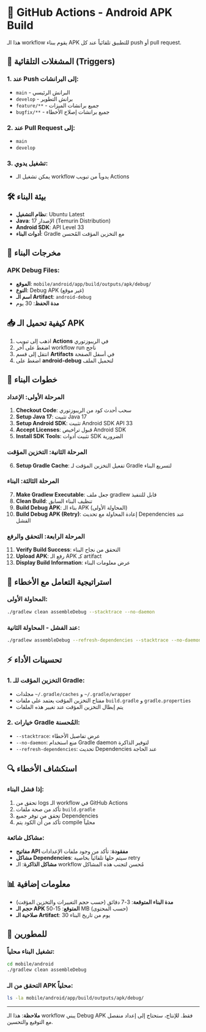 # 🤖 GitHub Actions - Android APK Build

هذا الـ workflow يقوم ببناء APK للتطبيق تلقائياً عند كل push أو pull request.

## 🚀 المشغلات التلقائية (Triggers)

### 1. عند Push إلى البرانشات:
- `main` - البرانش الرئيسي
- `develop` - برانش التطوير  
- `feature/**` - جميع برانشات الميزات
- `bugfix/**` - جميع برانشات إصلاح الأخطاء

### 2. عند Pull Request إلى:
- `main`
- `develop`

### 3. تشغيل يدوي:
- يمكن تشغيل الـ workflow يدوياً من تبويب Actions

## 🛠️ بيئة البناء

- **نظام التشغيل**: Ubuntu Latest
- **Java**: الإصدار 17 (Temurin Distribution)
- **Android SDK**: API Level 33
- **أدوات البناء**: Gradle مع التخزين المؤقت المُحسن

## 📱 مخرجات البناء

### APK Debug Files:
- **الموقع**: `mobile/android/app/build/outputs/apk/debug/`
- **النوع**: Debug APK (غير موقع)
- **اسم الـ Artifact**: `android-debug`
- **مدة الحفظ**: 30 يوم

## 📥 كيفية تحميل الـ APK

1. اذهب إلى تبويب **Actions** في الريبوزتوري
2. اضغط على آخر workflow run ناجح
3. انتقل إلى قسم **Artifacts** في أسفل الصفحة
4. اضغط على **android-debug** لتحميل الملف

## 🔄 خطوات البناء

### المرحلة الأولى: الإعداد
1. **Checkout Code**: سحب أحدث كود من الريبوزتوري
2. **Setup Java 17**: تثبيت Java 17
3. **Setup Android SDK**: تثبيت Android SDK API 33
4. **Accept Licenses**: قبول تراخيص Android SDK
5. **Install SDK Tools**: تثبيت أدوات SDK الضرورية

### المرحلة الثانية: التخزين المؤقت
6. **Setup Gradle Cache**: تفعيل التخزين المؤقت لـ Gradle لتسريع البناء

### المرحلة الثالثة: البناء
7. **Make Gradlew Executable**: جعل ملف gradlew قابل للتنفيذ
8. **Clean Build**: تنظيف البناء السابق
9. **Build Debug APK**: بناء الـ APK (المحاولة الأولى)
10. **Build Debug APK (Retry)**: إعادة المحاولة مع تحديث Dependencies عند الفشل

### المرحلة الرابعة: التحقق والرفع
11. **Verify Build Success**: التحقق من نجاح البناء
12. **Upload APK**: رفع الـ APK كـ artifact
13. **Display Build Information**: عرض معلومات البناء

## 🎯 استراتيجية التعامل مع الأخطاء

### المحاولة الأولى:
```bash
./gradlew clean assembleDebug --stacktrace --no-daemon
```

### عند الفشل - المحاولة الثانية:
```bash  
./gradlew assembleDebug --refresh-dependencies --stacktrace --no-daemon
```

## ⚡ تحسينات الأداء

### 1. التخزين المؤقت للـ Gradle:
- مجلدات `~/.gradle/caches` و `~/.gradle/wrapper`
- مفتاح التخزين المؤقت يعتمد على ملفات `build.gradle` و `gradle.properties`
- يتم إبطال التخزين المؤقت عند تغيير هذه الملفات

### 2. خيارات Gradle المُحسنة:
- `--stacktrace`: عرض تفاصيل الأخطاء
- `--no-daemon`: منع استخدام Gradle daemon لتوفير الذاكرة
- `--refresh-dependencies`: تحديث Dependencies عند الحاجة

## 🔍 استكشاف الأخطاء

### إذا فشل البناء:
1. تحقق من logs الـ workflow في GitHub Actions
2. تأكد من صحة ملفات `build.gradle`
3. تحقق من توفر جميع Dependencies
4. تأكد من أن الكود يتم compile محلياً

### مشاكل شائعة:
- **مفاتيح API مفقودة**: تأكد من وجود ملفات الإعدادات
- **مشاكل Dependencies**: سيتم حلها تلقائياً بخاصية retry
- **مشاكل الذاكرة**: الـ workflow مُحسن لتجنب هذه المشاكل

## 📊 معلومات إضافية

- **مدة البناء المتوقعة**: 3-7 دقائق (حسب حجم التغييرات والتخزين المؤقت)
- **حجم الـ APK المتوقع**: 15-50 MB (حسب المحتوى)
- **صلاحية الـ Artifact**: 30 يوم من تاريخ البناء

## 🚀 للمطورين

### تشغيل البناء محلياً:
```bash
cd mobile/android
./gradlew clean assembleDebug
```

### التحقق من الـ APK محلياً:
```bash
ls -la mobile/android/app/build/outputs/apk/debug/
```

---

**ملاحظة**: هذا الـ workflow يبني Debug APK فقط. للإنتاج، ستحتاج إلى إعداد منفصل مع التوقيع والتحسين.